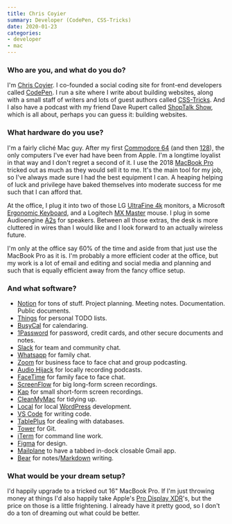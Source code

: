 ```yaml
---
title: Chris Coyier
summary: Developer (CodePen, CSS-Tricks) 
date: 2020-01-23
categories:
- developer
- mac
---
```


### Who are you, and what do you do?

I'm [Chris Coyier](https://chriscoyier.net/ "Chris' website."). I co-founded a social coding site for front-end developers called [CodePen][]. I run a site where I write about building websites, along with a small staff of writers and lots of guest authors called [CSS-Tricks](https://css-tricks.com/ "A website about building websites."). And I also have a podcast with my friend Dave Rupert called [ShopTalk Show](https://shoptalkshow.com/ "A podcast about building websites."), which is all about, perhaps you can guess it: building websites. 

### What hardware do you use?

I'm a fairly cliché Mac guy. After my first [Commodore 64][commodore-64] (and then [128][commodore-128]), the only computers I've ever had have been from Apple. I'm a longtime loyalist in that way and I don't regret a second of it. I use the 2018 [MacBook Pro][macbook-pro] tricked out as much as they would sell it to me. It's the main tool for my job, so I've always made sure I had the best equipment I can. A heaping helping of luck and privilege have baked themselves into moderate success for me such that I can afford that. 

At the office, I plug it into two of those LG [UltraFine 4k][ultrafine-4k] monitors, a Microsoft [Ergonomic Keyboard][sculpt-ergonomic-keyboard], and a Logitech [MX Master][mx-master] mouse. I plug in some Audioengine [A2s][a2-plus] for speakers. Between all those extras, the desk is more cluttered in wires than I would like and I look forward to an actually wireless future.  

I'm only at the office say 60% of the time and aside from that just use the MacBook Pro as it is. I'm probably a more efficient coder at the office, but my work is a lot of email and editing and social media and planning and such that is equally efficient away from the fancy office setup.
 
### And what software?

- [Notion][] for tons of stuff. Project planning. Meeting notes. Documentation. Public documents.
- [Things][] for personal TODO lists.
- [BusyCal][] for calendaring.
- [1Password][] for password, credit cards, and other secure documents and notes.
- [Slack][] for team and community chat.
- [Whatsapp][] for family chat.
- [Zoom][zoom.2] for business face to face chat and group podcasting.
- [Audio Hijack][audio-hijack] for locally recording podcasts.
- [FaceTime][] for family face to face chat.
- [ScreenFlow][] for big long-form screen recordings.
- [Kap][] for small short-form screen recordings.
- [CleanMyMac][] for tidying up.
- [Local][local-by-flywheel] for local [WordPress][] development.
- [VS Code][visual-studio-code] for writing code.
- [TablePlus][] for dealing with databases.
- [Tower][] for Git.
- [iTerm][iterm2] for command line work.
- [Figma][] for design.
- [Mailplane][] to have a tabbed in-dock closable Gmail app.
- [Bear][] for notes/[Markdown][] writing.

### What would be your dream setup?

I'd happily upgrade to a tricked out 16" MacBook Pro. If I'm just throwing money at things I'd also happily take Apple's [Pro Display XDR][pro-display-xdr]'s, but the price on those is a little frightening. I already have it pretty good, so I don't do a ton of dreaming out what could be better.

[1password]: https://1password.com "Password management software for Mac OS X."
[a2-plus]: https://audioengine.com/shop/factory-refurbished/a2-powered-speakers-refurbished/ "Desktop speakers."
[audio-hijack]: https://www.rogueamoeba.com/audiohijack/ "Software for recording any audio source on a Mac."
[bear]: https://bear.app/ "A note taking application for macOS."
[busycal]: http://www.busymac.com/busycal/ "Advanced calendar software for Mac OS X."
[cleanmymac]: https://macpaw.com/cleanmymac "Software for removing unwanted files from your Mac."
[codepen]: http://web.archive.org/web/20221226174511/https://codepen.io/ "A web playground for front-end developers."
[commodore-128]: https://en.wikipedia.org/wiki/Commodore_128 "An 8-bit computer."
[commodore-64]: https://en.wikipedia.org/wiki/Commodore_64 "An 8-bit computer."
[facetime]: https://en.wikipedia.org/wiki/FaceTime "Mac and iOS software for easy video chatting."
[figma]: https://www.figma.com/ "A collaborative design prototype service."
[iterm2]: https://iterm2.com/ "An alternative terminal application for Mac OS X."
[kap]: https://getkap.co/ "A screen capture tool."
[local-by-flywheel]: https://localwp.com/ "A tool for developing WordPress sites locally."
[macbook-pro]: https://www.apple.com/macbook-pro/ "A laptop."
[mailplane]: https://mailplaneapp.com/ "A Mac desktop client for Gmail."
[markdown]: https://daringfireball.net/projects/markdown/ "An email-like format for marking up text."
[mx-master]: https://support.logitech.com/en_us/product/mx-master/ "A wireless mouse."
[notion]: https://www.notion.so/ "A collaborative wiki service."
[pro-display-xdr]: https://www.apple.com/pro-display-xdr/ "A 32 inch professional monitor."
[screenflow]: http://www.telestream.net/screenflow/overview.htm "A screencasting studio for the Mac."
[sculpt-ergonomic-keyboard]: https://www.microsoft.com/accessories/en-us/b/sculpt-ergonomic-keyboard-for-business/5KV-00001 "An ergonomic keyboard."
[slack]: https://slack.com/intl/ja-jp/ "A collaboration service."
[tableplus]: https://tableplus.com/ "GUI software for working with databases."
[things]: https://culturedcode.com/things/ "A task management application for the Mac."
[tower]: https://www.git-tower.com/ "A Mac GUI for Git."
[ultrafine-4k]: https://www.apple.com/search/LG-UltraFine-4K-Display?rdt=redirectionFromProductPage&tab=accessories "A 21.5 inch 4K display."
[visual-studio-code]: https://code.visualstudio.com/ "A development IDE."
[whatsapp]: https://www.whatsapp.com/ "A messaging service."
[wordpress]: https://wordpress.com/ "Weblog publishing software."
[zoom.2]: https://zoom.us "Video conferencing software."
